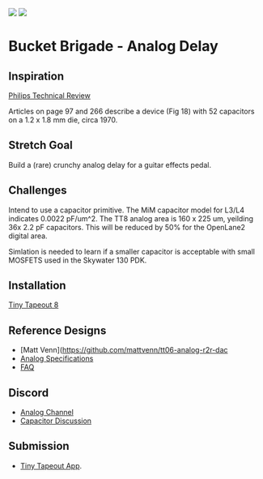 ![](../../workflows/gds/badge.svg) ![](../../workflows/docs/badge.svg)
# Bucket Brigade - Analog Delay

## Inspiration

[Philips Technical Review](https://www.worldradiohistory.com/Archive-Company-Publications/Philips-Technical-Review/70s/Philips-Technical-Review-1970.pdf)

Articles on page 97 and 266 describe a device (Fig 18) with 52 capacitors on a 1.2 x 1.8 mm die, circa 1970.

## Stretch Goal

Build a (rare) crunchy analog delay for a guitar effects pedal.

## Challenges

Intend to use a capacitor primitive. The MiM capacitor model for L3/L4 indicates 0.0022 pF/um^2. The TT8 analog area is 160 x 225 um, yeilding 36x 2.2 pF capacitors. This will be reduced by 50% for the OpenLane2 digital area.

Simlation is needed to learn if a smaller capacitor is acceptable with small MOSFETS used in the Skywater 130 PDK.

## Installation

[Tiny Tapeout 8](https://github.com/TinyTapeout/tinytapeout-08)

## Reference Designs
- [Matt Venn](https://github.com/mattvenn/tt06-analog-r2r-dac
- [Analog Specifications](https://tinytapeout.com/specs/analog/)
- [FAQ](https://tinytapeout.com/faq/)

## Discord

- [Analog Channel](https://discord.com/channels/1009193568256135208/1237709604045979740)
- [Capacitor Discussion](https://discord.com/channels/1009193568256135208/1252657914167169134)

## Submission

- [Tiny Tapeout App](https://app.tinytapeout.com/).
